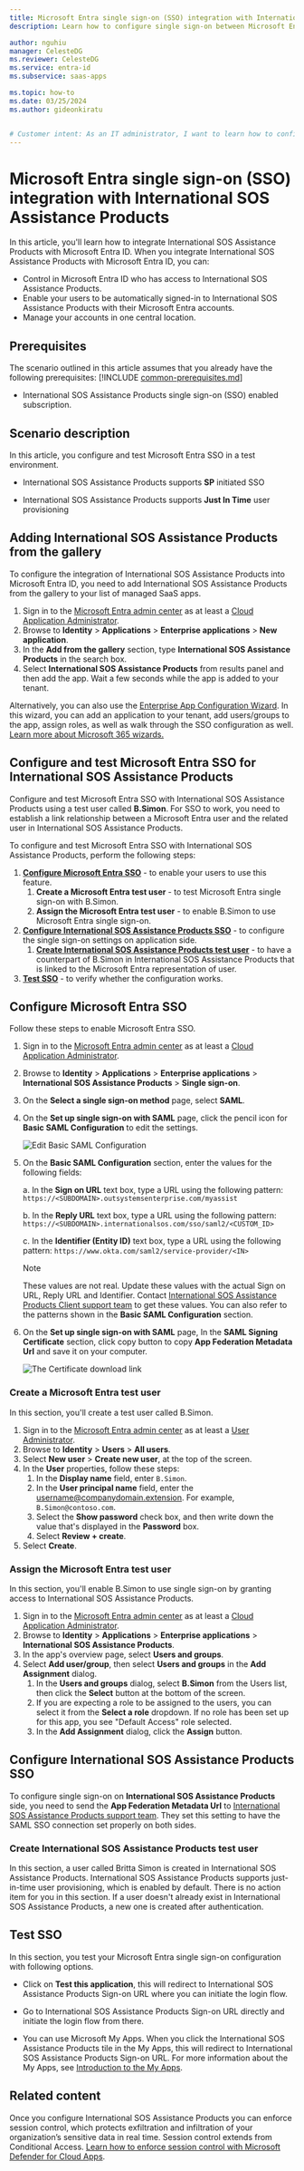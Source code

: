 ```yaml
---
title: Microsoft Entra single sign-on (SSO) integration with International SOS Assistance Products
description: Learn how to configure single sign-on between Microsoft Entra ID and International SOS Assistance Products.

author: nguhiu
manager: CelesteDG
ms.reviewer: CelesteDG
ms.service: entra-id
ms.subservice: saas-apps

ms.topic: how-to
ms.date: 03/25/2024
ms.author: gideonkiratu


# Customer intent: As an IT administrator, I want to learn how to configure single sign-on between Microsoft Entra ID and International SOS Assistance Products so that I can control who has access to International SOS Assistance Products, enable automatic sign-in with Microsoft Entra accounts, and manage my accounts in one central location.
---
```


# Microsoft Entra single sign-on (SSO) integration with International SOS Assistance Products

In this article,  you'll learn how to integrate International SOS Assistance Products with Microsoft Entra ID. When you integrate International SOS Assistance Products with Microsoft Entra ID, you can:

* Control in Microsoft Entra ID who has access to International SOS Assistance Products.
* Enable your users to be automatically signed-in to International SOS Assistance Products with their Microsoft Entra accounts.
* Manage your accounts in one central location.

## Prerequisites
The scenario outlined in this article assumes that you already have the following prerequisites:
[!INCLUDE [common-prerequisites.md](~/identity/saas-apps/includes/common-prerequisites.md)]
* International SOS Assistance Products single sign-on (SSO) enabled subscription.

## Scenario description

In this article,  you configure and test Microsoft Entra SSO in a test environment.

* International SOS Assistance Products supports **SP** initiated SSO

* International SOS Assistance Products supports **Just In Time** user provisioning


## Adding International SOS Assistance Products from the gallery

To configure the integration of International SOS Assistance Products into Microsoft Entra ID, you need to add International SOS Assistance Products from the gallery to your list of managed SaaS apps.

1. Sign in to the [Microsoft Entra admin center](https://entra.microsoft.com) as at least a [Cloud Application Administrator](~/identity/role-based-access-control/permissions-reference.md#cloud-application-administrator).
1. Browse to **Identity** > **Applications** > **Enterprise applications** > **New application**.
1. In the **Add from the gallery** section, type **International SOS Assistance Products** in the search box.
1. Select **International SOS Assistance Products** from results panel and then add the app. Wait a few seconds while the app is added to your tenant.

 Alternatively, you can also use the [Enterprise App Configuration Wizard](https://portal.office.com/AdminPortal/home?Q=Docs#/azureadappintegration). In this wizard, you can add an application to your tenant, add users/groups to the app, assign roles, as well as walk through the SSO configuration as well. [Learn more about Microsoft 365 wizards.](/microsoft-365/admin/misc/azure-ad-setup-guides)


<a name='configure-and-test-azure-ad-sso-for-international-sos-assistance-products'></a>

## Configure and test Microsoft Entra SSO for International SOS Assistance Products

Configure and test Microsoft Entra SSO with International SOS Assistance Products using a test user called **B.Simon**. For SSO to work, you need to establish a link relationship between a Microsoft Entra user and the related user in International SOS Assistance Products.

To configure and test Microsoft Entra SSO with International SOS Assistance Products, perform the following steps:

1. **[Configure Microsoft Entra SSO](#configure-azure-ad-sso)** - to enable your users to use this feature.
    1. **Create a Microsoft Entra test user** - to test Microsoft Entra single sign-on with B.Simon.
    1. **Assign the Microsoft Entra test user** - to enable B.Simon to use Microsoft Entra single sign-on.
1. **[Configure International SOS Assistance Products SSO](#configure-international-sos-assistance-products-sso)** - to configure the single sign-on settings on application side.
    1. **[Create International SOS Assistance Products test user](#create-international-sos-assistance-products-test-user)** - to have a counterpart of B.Simon in International SOS Assistance Products that is linked to the Microsoft Entra representation of user.
1. **[Test SSO](#test-sso)** - to verify whether the configuration works.

<a name='configure-azure-ad-sso'></a>

## Configure Microsoft Entra SSO

Follow these steps to enable Microsoft Entra SSO.

1. Sign in to the [Microsoft Entra admin center](https://entra.microsoft.com) as at least a [Cloud Application Administrator](~/identity/role-based-access-control/permissions-reference.md#cloud-application-administrator).
1. Browse to **Identity** > **Applications** > **Enterprise applications** > **International SOS Assistance Products** > **Single sign-on**.
1. On the **Select a single sign-on method** page, select **SAML**.
1. On the **Set up single sign-on with SAML** page, click the pencil icon for **Basic SAML Configuration** to edit the settings.

   ![Edit Basic SAML Configuration](common/edit-urls.png)

1. On the **Basic SAML Configuration** section, enter the values for the following fields:

	a. In the **Sign on URL** text box, type a URL using the following pattern:
    `https://<SUBDOMAIN>.outsystemsenterprise.com/myassist`

    b. In the **Reply URL** text box, type a URL using the following pattern:
    `https://<SUBDOMAIN>.internationalsos.com/sso/saml2/<CUSTOM_ID>`

    c. In the **Identifier (Entity ID)** text box, type a URL using the following pattern:
    `https://www.okta.com/saml2/service-provider/<IN>`

	> [!NOTE]
	> These values are not real. Update these values with the actual Sign on URL, Reply URL and Identifier. Contact [International SOS Assistance Products Client support team](mailto:onlinehelp@internationalsos.com) to get these values. You can also refer to the patterns shown in the **Basic SAML Configuration** section.

1. On the **Set up single sign-on with SAML** page, In the **SAML Signing Certificate** section, click copy button to copy **App Federation Metadata Url** and save it on your computer.

	![The Certificate download link](common/copy-metadataurl.png)
<a name='create-an-azure-ad-test-user'></a>

### Create a Microsoft Entra test user

In this section, you'll create a test user called B.Simon.

1. Sign in to the [Microsoft Entra admin center](https://entra.microsoft.com) as at least a [User Administrator](~/identity/role-based-access-control/permissions-reference.md#user-administrator).
1. Browse to **Identity** > **Users** > **All users**.
1. Select **New user** > **Create new user**, at the top of the screen.
1. In the **User** properties, follow these steps:
   1. In the **Display name** field, enter `B.Simon`.  
   1. In the **User principal name** field, enter the username@companydomain.extension. For example, `B.Simon@contoso.com`.
   1. Select the **Show password** check box, and then write down the value that's displayed in the **Password** box.
   1. Select **Review + create**.
1. Select **Create**.

<a name='assign-the-azure-ad-test-user'></a>

### Assign the Microsoft Entra test user

In this section, you'll enable B.Simon to use single sign-on by granting access to International SOS Assistance Products.

1. Sign in to the [Microsoft Entra admin center](https://entra.microsoft.com) as at least a [Cloud Application Administrator](~/identity/role-based-access-control/permissions-reference.md#cloud-application-administrator).
1. Browse to **Identity** > **Applications** > **Enterprise applications** > **International SOS Assistance Products**.
1. In the app's overview page, select **Users and groups**.
1. Select **Add user/group**, then select **Users and groups** in the **Add Assignment** dialog.
   1. In the **Users and groups** dialog, select **B.Simon** from the Users list, then click the **Select** button at the bottom of the screen.
   1. If you are expecting a role to be assigned to the users, you can select it from the **Select a role** dropdown. If no role has been set up for this app, you see "Default Access" role selected.
   1. In the **Add Assignment** dialog, click the **Assign** button.

## Configure International SOS Assistance Products SSO

To configure single sign-on on **International SOS Assistance Products** side, you need to send the **App Federation Metadata Url** to [International SOS Assistance Products support team](mailto:onlinehelp@internationalsos.com). They set this setting to have the SAML SSO connection set properly on both sides.

### Create International SOS Assistance Products test user

In this section, a user called Britta Simon is created in International SOS Assistance Products. International SOS Assistance Products supports just-in-time user provisioning, which is enabled by default. There is no action item for you in this section. If a user doesn't already exist in International SOS Assistance Products, a new one is created after authentication.

## Test SSO 

In this section, you test your Microsoft Entra single sign-on configuration with following options. 

* Click on **Test this application**, this will redirect to International SOS Assistance Products Sign-on URL where you can initiate the login flow. 

* Go to International SOS Assistance Products Sign-on URL directly and initiate the login flow from there.

* You can use Microsoft My Apps. When you click the International SOS Assistance Products tile in the My Apps, this will redirect to International SOS Assistance Products Sign-on URL. For more information about the My Apps, see [Introduction to the My Apps](https://support.microsoft.com/account-billing/sign-in-and-start-apps-from-the-my-apps-portal-2f3b1bae-0e5a-4a86-a33e-876fbd2a4510).


## Related content

Once you configure International SOS Assistance Products you can enforce session control, which protects exfiltration and infiltration of your organization’s sensitive data in real time. Session control extends from Conditional Access. [Learn how to enforce session control with Microsoft Defender for Cloud Apps](/cloud-app-security/proxy-deployment-any-app).
